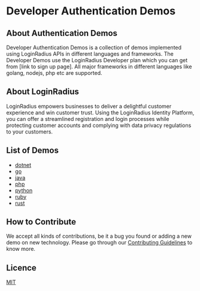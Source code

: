 # Developer Authentication Demos



## About Authentication Demos

Developer Authentication Demos is a collection of demos implemented using LoginRadius APIs in different languages and frameworks. The Developer Demos use the LoginRadius Developer plan which you can get from [link to sign up page]. All major frameworks in different languages like golang, nodejs, php etc are supported. 


## About LoginRadius 

LoginRadius empowers businesses to deliver a delightful customer experience and win customer trust. Using the LoginRadius Identity Platform, you can offer a streamlined registration and login processes while protecting customer accounts and complying with data privacy regulations to your customers.

## List of Demos 

- [dotnet](demos/dotnet/)
- [go](demos/go/read)
- [java](demos/java/)
- [php](demos/php/)
- [python](demos/python/)
- [ruby](demos/ruby/)
- [rust](demos/rust/)


## How to Contribute

We accept all kinds of contributions, be it a bug you found or adding a new demo on new technology. Please go through our [Contributing Guidelines](CONTRIBUTING.md) to know more.

## Licence

[MIT](LICENSE)


